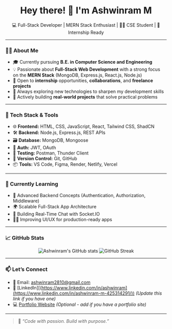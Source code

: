 <h1 align="center">Hey there! 👋 I'm Ashwinram M</h1>

<p align="center">
  💻 Full-Stack Developer | MERN Stack Enthusiast | 👨‍🎓 CSE Student | 💼 Internship Ready
</p>

---

### 🧑‍💻 About Me

- 🎓 Currently pursuing **B.E. in Computer Science and Engineering**
- 💡 Passionate about **Full-Stack Web Development** with a strong focus on the **MERN Stack** (MongoDB, Express.js, React.js, Node.js)
- 🤝 Open to **internship** opportunities, **collaborations**, and **freelance projects**
- 🌱 Always exploring new technologies to sharpen my development skills
- 🚀 Actively building **real-world projects** that solve practical problems

---

### 🔧 Tech Stack & Tools

<div align="left">
  
  - 🌐 **Frontend:** HTML, CSS, JavaScript, React, Tailwind CSS, ShadCN
  - 🛠️ **Backend:** Node.js, Express.js, REST APIs
  - 🗃️ **Database:** MongoDB, Mongoose
  - 🔐 **Auth:** JWT, OAuth
  - 🧪 **Testing:** Postman, Thunder Client
  - 🧩 **Version Control:** Git, GitHub
  - 📦 **Tools:** VS Code, Figma, Render, Netlify, Vercel

</div>

---

### 🧠 Currently Learning

- 🔁 Advanced Backend Concepts (Authentication, Authorization, Middleware)
- 🌍 Scalable Full-Stack App Architecture
- 📱 Building Real-Time Chat with Socket.IO
- 🧑‍💼 Improving UI/UX for production-ready apps

---

### 📈 GitHub Stats

<p align="center">
  <img src="https://github-readme-stats.vercel.app/api?username=ashwinram2810&show_icons=true&theme=radical" alt="Ashwinram's GitHub stats" />
  <img src="https://github-readme-streak-stats.herokuapp.com?user=ashwinram2810&theme=radical" alt="GitHub Streak" />
</p>

---

### 📫 Let’s Connect

- 📧 Email: [ashwinram2810@gmail.com](mailto:ashwinram2810@gmail.com)
- 💼 [LinkedIn][(https://www.linkedin.com/in/ashwinram](https://www.linkedin.com/in/ashwinram-m-425314291/)) *(Update this link if you have one)*
- 💻 [Portfolio Website](#) *(Optional - add if you have a portfolio site)*

---

> 🚀 *“Code with passion. Build with purpose.”*


